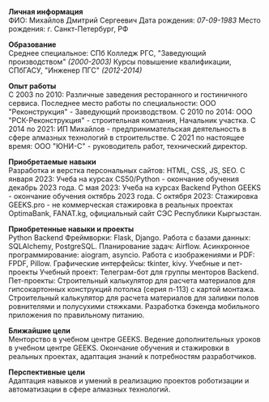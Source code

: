 
**Личная информация**  
ФИО: Михайлов Дмитрий Сергеевич
Дата рождения: *07-09-1983*
Место рождения: г. Санкт-Петербург, РФ

**Образование**  
Среднее специальное: СПб Колледж РГС, "Заведующий производством" *(2000-2003)*
Курсы повышение квалификации, СПбГАСУ, "Инженер ПГС" *(2012-2014)*

**Опыт работы**  
С 2003 по 2010: Различные заведения ресторанного и гостиничного сервиса.
Последнее место работы по специальности: ООО "Реконструкция" - Заведующий производством.
С 2010 по 2014: ООО "РСК-Реконструкция" - строительная компания, Начальник участка.
С 2014 по 2021: ИП Михайлов - предпринимательская деятельность в сфере алмазных технологий в строительстве.
С 2021 по настоящее время: ООО "ЮНИ-С" - руководитель работ, технический директор.

**Приобретаемые навыки**  
Разработка и верстка персональных сайтов: HTML, CSS, JS, SEO.
С января 2023: Учеба на курсах CS50/Python - окончание обучения декабрь 2023 года.
С мая 2023: Учеба на курсах Backend Python GEEKS - окончание обучения октябрь 2023 года.
С октября 2023: Стажировка GEEKS.pro - не коммерческая стажировка в реальных проектах OptimaBank, FANAT.kg, официальный сайт СЭС Республики Кыргызстан.

**Приобретенные навыки и проекты**  
Python Backend
Фреймворки: Flask, Django.
Работа с базами данных: SQLAlchemy, PostgreSQL.
Планирование задач: Airflow.
Асинхронное программирование: aiogram, asyncio.
Работа с изображениями и PDF: FPDF, Pillow.
Графические интерфейсы: tkinter, kivy.
Учебные и пет-проекты
Учебный проект: Телеграм-бот для группы менторов Backend.
Пет-проекты:
Строительный калькулятор для расчета материалов для гипсокартонных конструкций потолка (серия п-113) с картой монтажа.
Строительный калькулятор для расчета материалов для заливки полов ровнителями и полусухими стяжками.
Разработка бэкенда мобильного приложения по правильному питанию.

**Ближайшие цели**  
Менторство в учебном центре GEEKS.
Ведение дополнительных уроков в учебном центре GEEKS.
Окончание обучения и стажировки в реальных проектах, адаптация знаний к потребностям разработчиков.

**Перспективные цели**  
Адаптация навыков и умений в реализацию проектов роботизации и автоматизации в сфере алмазных технологий.
